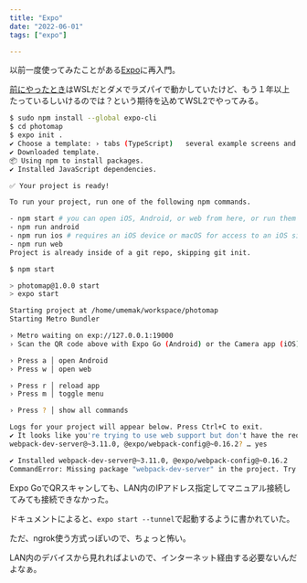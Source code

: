```yaml
---
title: "Expo"
date: "2022-06-01"
tags: ["expo"]

---
```


以前一度使ってみたことがある[Expo](https://expo.dev/)に再入門。

[前にやったとき](https://umemak.github.io/blog/posts/2020/07/22_raspi_expo/)はWSLだとダメでラズパイで動かしていたけど、もう１年以上たっているしいけるのでは？という期待を込めてWSL2でやってみる。

```sh
$ sudo npm install --global expo-cli
$ cd photomap
$ expo init .
✔ Choose a template: › tabs (TypeScript)   several example screens and tabs using react-navigation and TypeScript
✔ Downloaded template.
📦 Using npm to install packages.
✔ Installed JavaScript dependencies.

✅ Your project is ready!

To run your project, run one of the following npm commands.

- npm start # you can open iOS, Android, or web from here, or run them directly with the commands below.
- npm run android
- npm run ios # requires an iOS device or macOS for access to an iOS simulator
- npm run web
Project is already inside of a git repo, skipping git init.

$ npm start

> photomap@1.0.0 start
> expo start

Starting project at /home/umemak/workspace/photomap
Starting Metro Bundler

› Metro waiting on exp://127.0.0.1:19000
› Scan the QR code above with Expo Go (Android) or the Camera app (iOS)

› Press a │ open Android
› Press w │ open web

› Press r │ reload app
› Press m │ toggle menu

› Press ? │ show all commands

Logs for your project will appear below. Press Ctrl+C to exit.
✔ It looks like you're trying to use web support but don't have the required dependencies installed. Would you like to install
webpack-dev-server@~3.11.0, @expo/webpack-config@~0.16.2? … yes

✔ Installed webpack-dev-server@~3.11.0, @expo/webpack-config@~0.16.2
CommandError: Missing package "webpack-dev-server" in the project. Try running the command again. (cwd: /home/umemak/workspace/photomap)
```
Expo GoでQRスキャンしても、LAN内のIPアドレス指定してマニュアル接続してみても接続できなかった。

ドキュメントによると、`expo start --tunnel`で起動するように書かれていた。

ただ、ngrok使う方式っぽいので、ちょっと怖い。

LAN内のデバイスから見れればよいので、インターネット経由する必要ないんだよなぁ。
